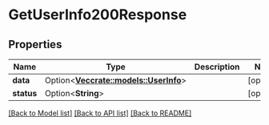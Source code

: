 # GetUserInfo200Response

## Properties

Name | Type | Description | Notes
------------ | ------------- | ------------- | -------------
**data** | Option<[**Vec<crate::models::UserInfo>**](UserInfo.md)> |  | [optional]
**status** | Option<**String**> |  | [optional]

[[Back to Model list]](../README.md#documentation-for-models) [[Back to API list]](../README.md#documentation-for-api-endpoints) [[Back to README]](../README.md)


